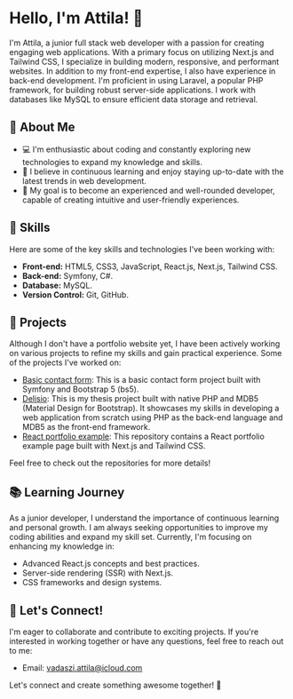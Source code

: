 # Hello, I'm Attila! 👋

I'm Attila, a junior full stack web developer with a passion for creating engaging web applications. With a primary focus on utilizing Next.js and Tailwind CSS, I specialize in building modern, responsive, and performant websites. In addition to my front-end expertise, I also have experience in back-end development. I'm proficient in using Laravel, a popular PHP framework, for building robust server-side applications. I work with databases like MySQL to ensure efficient data storage and retrieval.

## 🌟 About Me

- 💻 I'm enthusiastic about coding and constantly exploring new technologies to expand my knowledge and skills.
- 🌱 I believe in continuous learning and enjoy staying up-to-date with the latest trends in web development.
- 🎯 My goal is to become an experienced and well-rounded developer, capable of creating intuitive and user-friendly experiences.

## 🔧 Skills

Here are some of the key skills and technologies I've been working with:

- **Front-end:** HTML5, CSS3, JavaScript, React.js, Next.js, Tailwind CSS.
- **Back-end:** Symfony, C#.
- **Database:** MySQL.
- **Version Control:** Git, GitHub.

## 🚀 Projects

Although I don't have a portfolio website yet, I have been actively working on various projects to refine my skills and gain practical experience. Some of the projects I've worked on:

- [Basic contact form](https://github.com/vadasziattila/contact_form): This is a basic contact form project built with Symfony and Bootstrap 5 (bs5).
- [Delisio](https://github.com/vadasziattila/delisio): This is my thesis project built with native PHP and MDB5 (Material Design for Bootstrap). It showcases my skills in developing a web application from scratch using PHP as the back-end language and MDB5 as the front-end framework.
- [React portfolio example](https://github.com/vadasziattila/nextjs-portofolio-with-tailwind): This repository contains a React portfolio example page built with Next.js and Tailwind CSS.

Feel free to check out the repositories for more details!

## 📚 Learning Journey

As a junior developer, I understand the importance of continuous learning and personal growth. I am always seeking opportunities to improve my coding abilities and expand my skill set. Currently, I'm focusing on enhancing my knowledge in:

- Advanced React.js concepts and best practices.
- Server-side rendering (SSR) with Next.js.
- CSS frameworks and design systems.

## 🤝 Let's Connect!

I'm eager to collaborate and contribute to exciting projects. If you're interested in working together or have any questions, feel free to reach out to me:

- Email: [vadaszi.attila@icloud.com](mailto:vadaszi.attila@icloud.com)

Let's connect and create something awesome together! 💪
